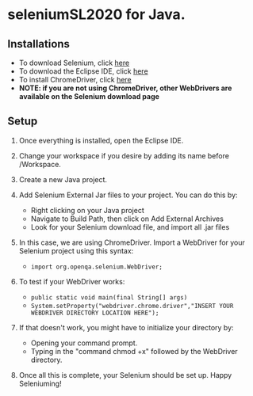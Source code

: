 # seleniumSL2020 for Java.

## Installations

* To download Selenium, click [here](https://www.selenium.dev/downloads/)
* To download the Eclipse IDE, click [here](https://www.eclipse.org/downloads/)
* To install ChromeDriver, click [here](https://sites.google.com/a/chromium.org/chromedriver/)
* **NOTE: if you are not using ChromeDriver, other WebDrivers are available on the Selenium download page**

## Setup
1. Once everything is installed, open the Eclipse IDE.
2. Change your workspace if you desire by adding its name before /Workspace.
3. Create a new Java project.
4. Add Selenium External Jar files to your project. You can do this by: 
   * Right clicking on your Java project
   * Navigate to Build Path, then click on Add External Archives
   * Look for your Selenium download file, and import all .jar files

5. In this case, we are using ChromeDriver. Import a WebDriver for your Selenium project using this syntax:
   * ``` import org.openqa.selenium.WebDriver; ```

6. To test if your WebDriver works:
   * ``` public static void main(final String[] args) ```
   * ```System.setProperty("webdriver.chrome.driver","INSERT YOUR WEBDRIVER DIRECTORY LOCATION HERE"); ```
   
7. If that doesn't work, you might have to initialize your directory by:
   * Opening your command prompt.
   * Typing in the "command chmod +x" followed by the WebDriver directory.
   
8. Once all this is complete, your Selenium should be set up. Happy Seleniuming!
